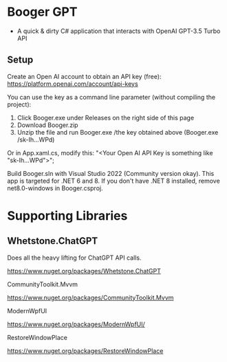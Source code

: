 
# Booger GPT 
- A quick & dirty C# application that interacts with OpenAI GPT-3.5 Turbo API

## Setup
Create an Open AI account to obtain an API key (free):
https://platform.openai.com/account/api-keys

You can use the key as a command line parameter (without compiling the project):
1. Click Booger.exe under Releases on the right side of this page
2. Download Booger.zip
3. Unzip the file and run Booger.exe /the key obtained above (Booger.exe /sk-Ih...WPd)

Or in App.xaml.cs, modify this:
"<Your Open AI API Key is something like \"sk-Ih...WPd\">";

Build Booger.sln with Visual Studio 2022 (Community version okay).  This app is targeted for .NET 6 and 8. 
If you don't have .NET 8 installed, remove net8.0-windows in Booger.csproj.


# Supporting Libraries

## Whetstone.ChatGPT
Does all the heavy lifting for ChatGPT API calls.

https://www.nuget.org/packages/Whetstone.ChatGPT

CommunityToolkit.Mvvm
 
https://www.nuget.org/packages/CommunityToolkit.Mvvm
 
ModernWpfUI
 
https://www.nuget.org/packages/ModernWpfUI/
 
RestoreWindowPlace

https://www.nuget.org/packages/RestoreWindowPlace
